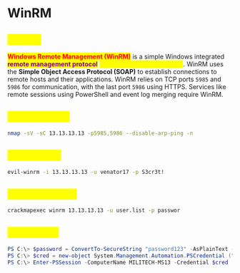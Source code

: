 # WinRM

## <mark style="color:yellow;">ABOUT</mark>

<mark style="color:red;">**Windows Remote Management (WinRM)**</mark> is a simple Windows integrated <mark style="color:purple;">**remote management protocol**</mark> <mark style="color:yellow;">**based on the command line**</mark>. WinRM uses the **Simple Object Access Protocol (SOAP)** to establish connections to remote hosts and their applications. WinRM relies on TCP ports `5985` and `5986` for communication, with the last port `5986` using HTTPS. Services like remote sessions using PowerShell and event log merging require WinRM.

## <mark style="color:yellow;">Nmap WinRM</mark>

```bash
nmap -sV -sC 13.13.13.13 -p5985,5986 --disable-arp-ping -n
```

## <mark style="color:yellow;">Evil-WinRM</mark>

```bash
evil-winrm -i 13.13.13.13 -u venator17 -p S3cr3t!
```

## <mark style="color:yellow;">CrackMapExec</mark>

```bash
crackmapexec winrm 13.13.13.13 -u user.list -p passwor
```

## <mark style="color:yellow;">PowerShell</mark>

```powershell
PS C:\> $password = ConvertTo-SecureString "password123" -AsPlainText -Force
PS C:\> $cred = new-object System.Management.Automation.PSCredential ("MILITECH\sreed", $password)
PS C:\> Enter-PSSession -ComputerName MILITECH-MS13 -Credential $cred
```
